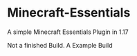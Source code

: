 # Minecraft-Essentials
A simple Minecraft Essentials Plugin in 1.17

Not a finished Build. A Example Build
